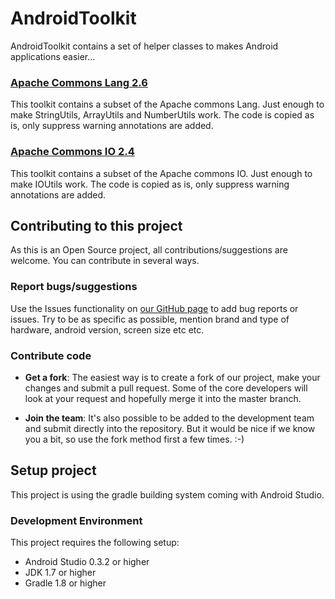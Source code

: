 AndroidToolkit
==============

AndroidToolkit contains a set of helper classes to makes Android applications easier...

### [Apache Commons Lang 2.6](http://commons.apache.org/proper/commons-lang/)
This toolkit contains a subset of the Apache commons Lang. Just enough to make
StringUtils, ArrayUtils and NumberUtils work.
The code is copied as is, only suppress warning annotations are added.

### [Apache Commons IO 2.4](http://commons.apache.org/proper/commons-io/)
This toolkit contains a subset of the Apache commons IO. Just enough to make
IOUtils work.
The code is copied as is, only suppress warning annotations are added.

## Contributing to this project
As this is an Open Source project, all contributions/suggestions are welcome.
You can contribute in several ways.

### Report bugs/suggestions
Use the Issues functionality on 
[our GitHub page](https://github.com/eLedge/AndroidToolkit) to add bug reports 
or issues. Try to be as specific as possible, mention brand and type of 
hardware, android version, screen size etc etc.

### Contribute code
* __Get a fork__: The easiest way is to create a fork of our project, make 
your changes and submit a pull request. Some of the core developers will 
look at your request and hopefully merge it into the master branch.

* __Join the team__: It's also possible to be added to the development team 
and submit directly into the repository. But it would be nice if we know you 
a bit, so use the fork method first a few times. :-) 

## Setup project
This project is using the gradle building system coming with Android Studio.

### Development Environment
This project requires the following setup:

* Android Studio 0.3.2 or higher
* JDK 1.7 or higher
* Gradle 1.8 or higher
